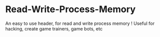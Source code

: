 # Read-Write-Process-Memory

An easy to use header, for read and write process memory ! 
Useful for hacking, create game trainers, game bots, etc
